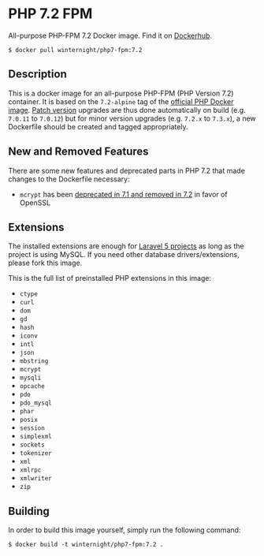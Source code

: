 # PHP 7.2 FPM

All-purpose PHP-FPM 7.2 Docker image. Find it on [Dockerhub](https://hub.docker.com/r/winternight/php7-fpm/builds/).

`$ docker pull winternight/php7-fpm:7.2`

## Description

This is a docker image for an all-purpose PHP-FPM (PHP Version 7.2) container.  It is based on the `7.2-alpine` tag of the [official PHP Docker image](https://hub.docker.com/_/php/). [Patch version](http://semver.org) upgrades are thus done automatically on build (e.g. `7.0.11` to `7.0.12`) but for minor version upgrades (e.g. `7.2.x` to `7.3.x`), a new Dockerfile should be created and tagged appropriately.

## New and Removed Features

There are some new features and deprecated parts in PHP 7.2 that made changes to the Dockerfile necessary:

* `mcrypt` has been [deprecated in 7.1 and removed in 7.2](http://php.net/manual/en/migration71.deprecated.php) in favor of OpenSSL

## Extensions

The installed extensions are enough for [Laravel 5 projects](https://laravel.com) as long as the project is using MySQL. If you need other database drivers/extensions, please fork this image.

This is the full list of preinstalled PHP extensions in this image:

- `ctype`
- `curl`
- `dom`
- `gd`
- `hash`
- `iconv`
- `intl`
- `json`
- `mbstring`
- `mcrypt`
- `mysqli`
- `opcache`
- `pdo`
- `pdo_mysql`
- `phar`
- `posix`
- `session`
- `simplexml`
- `sockets`
- `tokenizer`
- `xml`
- `xmlrpc`
- `xmlwriter`
- `zip`

## Building

In order to build this image yourself, simply run the following command:

`$ docker build -t winternight/php7-fpm:7.2 .`